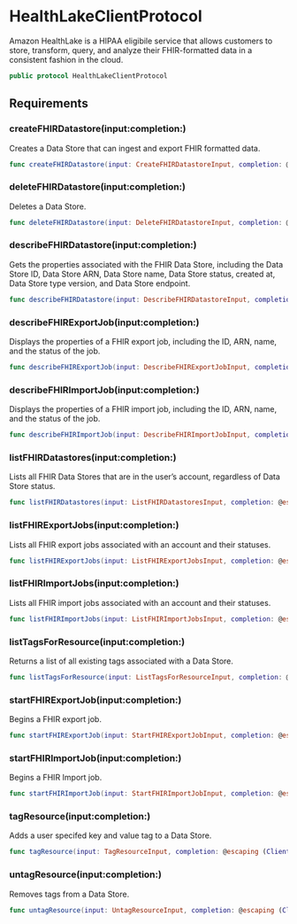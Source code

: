 # HealthLakeClientProtocol

Amazon HealthLake is a HIPAA eligibile service that allows customers to store,
transform, query, and analyze their FHIR-formatted data in a consistent fashion in the cloud.

``` swift
public protocol HealthLakeClientProtocol 
```

## Requirements

### createFHIRDatastore(input:​completion:​)

Creates a Data Store that can ingest and export FHIR formatted data.

``` swift
func createFHIRDatastore(input: CreateFHIRDatastoreInput, completion: @escaping (ClientRuntime.SdkResult<CreateFHIRDatastoreOutputResponse, CreateFHIRDatastoreOutputError>) -> Void)
```

### deleteFHIRDatastore(input:​completion:​)

Deletes a Data Store.

``` swift
func deleteFHIRDatastore(input: DeleteFHIRDatastoreInput, completion: @escaping (ClientRuntime.SdkResult<DeleteFHIRDatastoreOutputResponse, DeleteFHIRDatastoreOutputError>) -> Void)
```

### describeFHIRDatastore(input:​completion:​)

Gets the properties associated with the FHIR Data Store, including the Data Store ID,
Data Store ARN, Data Store name, Data Store status, created at, Data Store type version, and
Data Store endpoint.

``` swift
func describeFHIRDatastore(input: DescribeFHIRDatastoreInput, completion: @escaping (ClientRuntime.SdkResult<DescribeFHIRDatastoreOutputResponse, DescribeFHIRDatastoreOutputError>) -> Void)
```

### describeFHIRExportJob(input:​completion:​)

Displays the properties of a FHIR export job, including the ID, ARN, name, and the status of the job.

``` swift
func describeFHIRExportJob(input: DescribeFHIRExportJobInput, completion: @escaping (ClientRuntime.SdkResult<DescribeFHIRExportJobOutputResponse, DescribeFHIRExportJobOutputError>) -> Void)
```

### describeFHIRImportJob(input:​completion:​)

Displays the properties of a FHIR import job, including the ID, ARN, name, and the status of the job.

``` swift
func describeFHIRImportJob(input: DescribeFHIRImportJobInput, completion: @escaping (ClientRuntime.SdkResult<DescribeFHIRImportJobOutputResponse, DescribeFHIRImportJobOutputError>) -> Void)
```

### listFHIRDatastores(input:​completion:​)

Lists all FHIR Data Stores that are in the user’s account, regardless of Data Store
status.

``` swift
func listFHIRDatastores(input: ListFHIRDatastoresInput, completion: @escaping (ClientRuntime.SdkResult<ListFHIRDatastoresOutputResponse, ListFHIRDatastoresOutputError>) -> Void)
```

### listFHIRExportJobs(input:​completion:​)

Lists all FHIR export jobs associated with an account and their statuses.

``` swift
func listFHIRExportJobs(input: ListFHIRExportJobsInput, completion: @escaping (ClientRuntime.SdkResult<ListFHIRExportJobsOutputResponse, ListFHIRExportJobsOutputError>) -> Void)
```

### listFHIRImportJobs(input:​completion:​)

Lists all FHIR import jobs associated with an account and their statuses.

``` swift
func listFHIRImportJobs(input: ListFHIRImportJobsInput, completion: @escaping (ClientRuntime.SdkResult<ListFHIRImportJobsOutputResponse, ListFHIRImportJobsOutputError>) -> Void)
```

### listTagsForResource(input:​completion:​)

Returns a list of all existing tags associated with a Data Store.

``` swift
func listTagsForResource(input: ListTagsForResourceInput, completion: @escaping (ClientRuntime.SdkResult<ListTagsForResourceOutputResponse, ListTagsForResourceOutputError>) -> Void)
```

### startFHIRExportJob(input:​completion:​)

Begins a FHIR export job.

``` swift
func startFHIRExportJob(input: StartFHIRExportJobInput, completion: @escaping (ClientRuntime.SdkResult<StartFHIRExportJobOutputResponse, StartFHIRExportJobOutputError>) -> Void)
```

### startFHIRImportJob(input:​completion:​)

Begins a FHIR Import job.

``` swift
func startFHIRImportJob(input: StartFHIRImportJobInput, completion: @escaping (ClientRuntime.SdkResult<StartFHIRImportJobOutputResponse, StartFHIRImportJobOutputError>) -> Void)
```

### tagResource(input:​completion:​)

Adds a user specifed key and value tag to a Data Store.

``` swift
func tagResource(input: TagResourceInput, completion: @escaping (ClientRuntime.SdkResult<TagResourceOutputResponse, TagResourceOutputError>) -> Void)
```

### untagResource(input:​completion:​)

Removes tags from a Data Store.

``` swift
func untagResource(input: UntagResourceInput, completion: @escaping (ClientRuntime.SdkResult<UntagResourceOutputResponse, UntagResourceOutputError>) -> Void)
```
